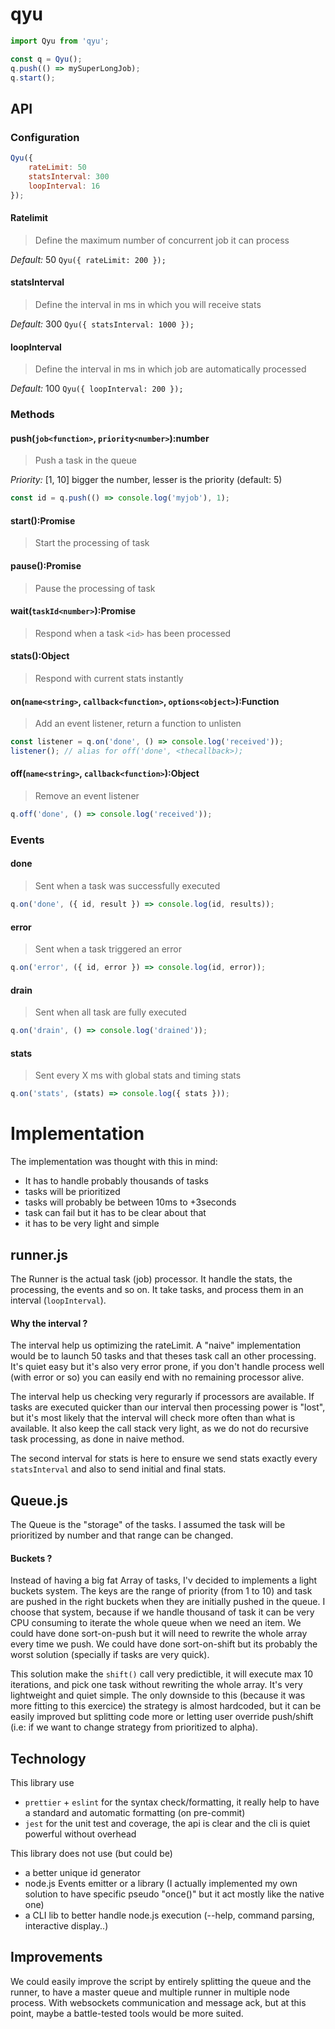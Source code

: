 
# qyu
```javascript
import Qyu from 'qyu';

const q = Qyu();
q.push(() => mySuperLongJob);
q.start();
```

## API
### Configuration
```javascript
Qyu({
    rateLimit: 50
    statsInterval: 300
    loopInterval: 16
});
```

#### Ratelimit
> Define the maximum number of concurrent job it can process

*Default:* 50
`Qyu({ rateLimit: 200 });`

#### statsInterval
> Define the interval in ms in which you will receive stats

*Default:* 300
`Qyu({ statsInterval: 1000 });`

#### loopInterval
> Define the interval in ms in which job are automatically processed

*Default:* 100
`Qyu({ loopInterval: 200 });`

### Methods
#### push(`job<function>`, `priority<number>`):number
> Push a task in the queue

*Priority:* [1, 10] bigger the number, lesser is the priority (default: 5)
```javascript
const id = q.push(() => console.log('myjob'), 1);
```
#### start():Promise
> Start the processing of task

#### pause():Promise
> Pause the processing of task

#### wait(`taskId<number>`):Promise
> Respond when a task `<id>` has been processed

#### stats():Object
> Respond with current stats instantly

#### on(`name<string>`, `callback<function>`, `options<object>`):Function
> Add an event listener, return a function to unlisten
```javascript
const listener = q.on('done', () => console.log('received'));
listener(); // alias for off('done', <thecallback>);
```

#### off(`name<string>`, `callback<function>`):Object
> Remove an event listener
```javascript
q.off('done', () => console.log('received'));
```


### Events
#### done
> Sent when a task was successfully executed
```javascript
q.on('done', ({ id, result }) => console.log(id, results));
```

#### error
> Sent when a task triggered an error
```javascript
q.on('error', ({ id, error }) => console.log(id, error));
```
#### drain
> Sent when all task are fully executed
```javascript
q.on('drain', () => console.log('drained'));
```
#### stats
> Sent every X ms with global stats and timing stats
```javascript
q.on('stats', (stats) => console.log({ stats }));
```

# Implementation

The implementation was thought with this in mind:

- It has to handle probably thousands of tasks
- tasks will be prioritized
- tasks will probably be between 10ms to +3seconds
- task can fail but it has to be clear about that
- it has to be very light and simple


## runner.js
The Runner is the actual task (job) processor. It handle the stats, the processing, the events and so on.
It take tasks, and process them in an interval (`loopInterval`).
#### Why the interval ?
The interval help us optimizing the rateLimit. A "naive" implementation would be to launch 50 tasks and that theses task call an other processing.
It's quiet easy but it's also very error prone, if you don't handle process well (with error or so) you can easily end with no remaining processor alive.

The interval help us checking very regurarly if processors are available. If tasks are executed quicker than our interval then processing power is "lost", but it's most likely that the interval will check more often than what is available. It also keep the call stack very light, as we do not do recursive task processing, as done in naive method.

The second interval for stats is here to ensure we send stats exactly every `statsInterval` and also to send initial and final stats.


## Queue.js
The Queue is the "storage" of the tasks. I assumed the task will be prioritized by number and that range can be changed.

#### Buckets ?
Instead of having a big fat Array of tasks, I'v decided to implements a light buckets system. The keys are the range of priority (from 1 to 10) and task are pushed in the right buckets when they are initially pushed in the queue.
I choose that system, because if we handle thousand of task it can be very CPU consuming to iterate the whole queue when we need an item.
We could have done sort-on-push but it will need to rewrite the whole array every time we push.
We could have done sort-on-shift but its probably the worst solution (specially if tasks are very quick).

This solution make the `shift()` call very predictible, it will execute max 10 iterations, and pick one task without rewriting the whole array. It's very lightweight and quiet simple.
The only downside to this (because it was more fitting to this exercice) the strategy is almost hardcoded, but it can be easily improved but splitting code more or letting user override push/shift (i.e: if we want to change strategy from prioritized to alpha).



## Technology
This library use
- `prettier` + `eslint` for the syntax check/formatting, it really help to have a standard and automatic formatting (on pre-commit)
- `jest` for the unit test and coverage, the api is clear and the cli is quiet powerful without overhead

This library does not use (but could be)
- a better unique id generator
- node.js Events emitter or a library (I actually implemented my own solution to have specific pseudo "once()" but it act mostly like the native one)
- a CLI lib to better handle node.js execution (--help, command parsing, interactive display..)


## Improvements
We could easily improve the script by entirely splitting the queue and the runner, to have a master queue and multiple runner in multiple node process. With websockets communication and message ack, but at this point, maybe a battle-tested tools would be more suited.
